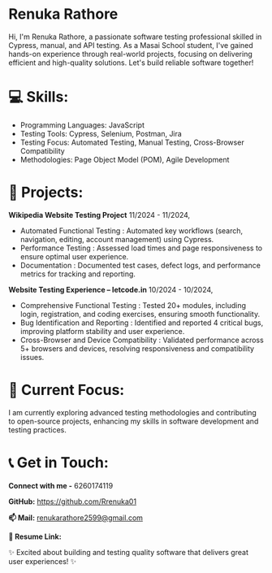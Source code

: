 # Renuka Rathore
Hi, I'm Renuka Rathore, a passionate software testing professional skilled in Cypress, manual, and API testing. As a Masai School student, I've gained hands-on experience through real-world projects, focusing on delivering efficient and high-quality solutions. Let's build reliable software together!

# 💻 **Skills:**

- Programming Languages: JavaScript
- Testing Tools: Cypress, Selenium, Postman, Jira
- Testing Focus: Automated Testing, Manual Testing, Cross-Browser Compatibility
- Methodologies: Page Object Model (POM), Agile Development

# 🚀 **Projects:**

**Wikipedia Website Testing Project**
11/2024 - 11/2024,
- Automated Functional Testing : Automated key workflows (search, navigation, editing, account management) using Cypress.
- Performance Testing : Assessed load times and page responsiveness to ensure optimal user experience.
- Documentation : Documented test cases, defect logs, and performance metrics for tracking and reporting.

**Website Testing Experience – letcode.in**
10/2024 - 10/2024,
- Comprehensive Functional Testing : Tested 20+ modules, including login, registration, and coding exercises, ensuring smooth functionality.
- Bug Identification and Reporting : Identified and reported 4 critical bugs, improving platform stability and user experience.
- Cross-Browser and Device Compatibility : Validated performance across 5+ browsers and devices, resolving responsiveness and compatibility issues.

# **🌱 Current Focus:**

I am currently exploring advanced testing methodologies and contributing to open-source projects, enhancing my skills in software development and testing practices.

# 📞 **Get in Touch:** 
**Connect with me -** 6260174119

**GitHub:** https://github.com/Rrenuka01

**📫 Mail:** renukarathore2599@gmail.com

**📄 Resume Link:**

✨ Excited about building and testing quality software that delivers great user experiences! ✨

